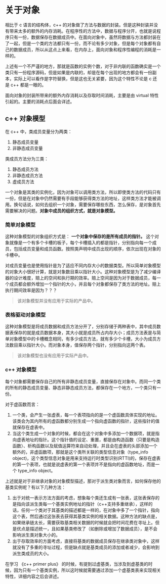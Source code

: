 # 关于对象

相比于 c 语言的结构体，c++ 的对象做了方法与数据的封装。但是这种封装并没有带来太多的额外的内存消耗。在程序性的方法中，数据与程序分开，也就是说程序只有一份，数据保存在数据成员中。在面向对象中，虽然将数据与方法都封装在了一起，但是一个类的方法都只有一份，而不论有多少对象，但是每个对象都有自己的数据成员，所以从这点上来看，在内存上，面向对象和程序性编程的消耗是一样的。

上述有一个不严谨的地方，那就是函数的实例个数，对于非内联的函数确实是一个类只有一份程序源码，但是如果是内联的，却是在每个出现的地方都会有一份副本，实际上可以看作是字符替换，但是这也无关紧要，因为这个特性不论是 c 还是 c++ 都是一眼的。

面向对象的封装所带来的额外内存消耗以及存取时间消耗，主要是由 virtual 特性引起的。主要的消耗点后面会详述。

## c++ 对象模型

在 c++ 中，类成员变量分为两类：

1. 静态成员变量
2. 非静态成员变量

类成员方法分为三类：

1. 静态成员方法
2. 非静态成员方法
3. 虚成员方法

一个对象是其类的实例化，因为对象可以调用类方法，所以即使类方法的代码只有一份，但是在对象中仍然需要有手段能够获得类方法的地址，这样类方法才能被调用。换句话说，如何去组织一个对象，需要保存哪些东西，怎么保存，是对象首先需要解决的问题。**对象中成员的组织方式，就是对象模型。**

### 简单对象模型

这种对象模型的对象组织方式是： **一个对象中保存的是所有成员的指针。** 这个对象就像是一个有多个卡槽的板子，每个卡槽插入的都是指针，分别指向每一个成员，包括成员变量和成员函数。按照类声明中成员出现的顺序，依次出现在对象的卡槽中。

对成员变量也是使用指针是为了适应不同内存大小的数据类型。所以简单对象模型的对象大小很好计算，就是对象数目乘以指针大小。这种对象模型是为了减少编译器的设计难度，赔上的空间和执行期的效率。赔上空间是因为对于数据成员，每一个成员都会额外增加一个指针的大小，并且每个对象都保存了类方法的地址。赔上执行期间效率是因为？？？

> 该对象模型并没有应用于实际的产品中。

### 表格驱动对象模型

这种对象模型是将成员数据和成员方法分开了，分别存储于两种表中，其中成员数据表保存的就是成员数据本身，其大小就是成员所占内存大小；成员方法表是与简单对象模型中的卡槽概念相同，有多少成员方法，就有多少个卡槽，大小为成员方法数目乘以指针大小。而对象本身，值保存两个指针，分别指向这两个表。

> 该对象模型也没有应用于实际产品中。

### c++ 对象模型

每个对象都需要保存自己的所有非静态成员变量，直接保存在对象中。而同一个类的所有的静态成员变量、静态非静态成员方法，都保存在一个地方，一个类只有一份。

对于虚函数而言：

1. 一个类，会产生一张虚表，每一个表项指向的是一个虚函数具体实现的地址。该类会为其内所有的虚函数都分别生成一个指向虚函数的指针，这些指针的值就保存在虚表中。
2. 当这个类生成一个对象的时候，都会在这个对象中多添加一个数据项，就是指向虚表地址的指针。这个指针值的设定、重置，都是由构造函数（只要是构造函数）、析构函数以及赋值运算符来自动处理，并且会在虚表的头部添加一个额外的，非虚函数项，那就是这个类所关联的类型信息对象（type_info object)，这个类型信息对象是用来支持运行时类型识别(RTTI)的，保存在虚表的第一个表项，也就是说虚表的第一个表项并不是指向的虚函数地址，而是一个 type_info object。

上述就是对于非继承对象的对象模型描述，那对于派生类对象而言，如何保存他的基类实例呢？有以下几种方法：

1. 出于对统一表示方法方面的考虑，想象每个类还生成有一张表，这张表保存的是指向该派生类每一个基类实例地址的指针（c++支持多重继承），这样的话，任何一个类对于其基类的描述都是一样的，在对象中多了一个指针，指向这个表，然后通过这张表去获得其基类实例的相关数据。这种方法的缺点是，如果继承链太长，需要获取基类相关数据的时候就会把时间花费在寻址上。但是优点是描述统一，且如果基类修改了（如删除或增加了数据成员），是不会影响派生类对象大小的。
2. 出于存取效率的方面考虑，直接将基类的数据成员保存在继承类对象中，这样就没有了多重的寻址过程，但是缺点就是基类成员的添加或者减少，会影响到派生类成员的大小。

在学习 《c++ primer plus》 的时候，有提到过虚基类，当涉及到虚基类的时候，因为只有一个基类实例，所以这时候就需要通过添加一个虚基类表来实现相关特性，详细内容之后会讲述。